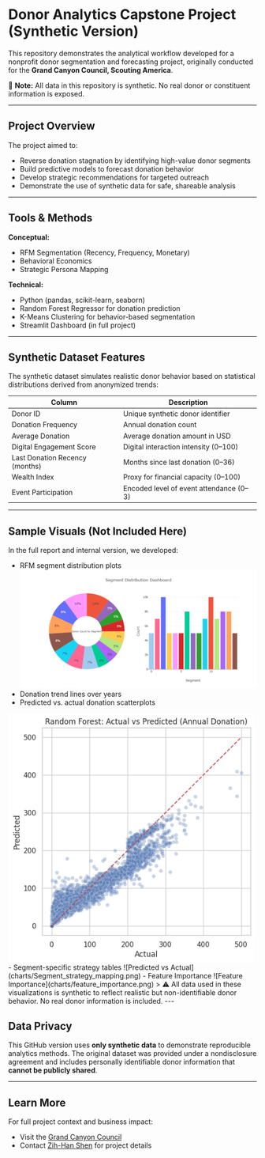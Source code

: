 # Donor Analytics Capstone Project (Synthetic Version)

This repository demonstrates the analytical workflow developed for a nonprofit donor segmentation and forecasting project, originally conducted for the **Grand Canyon Council, Scouting America**.

🚫 **Note:** All data in this repository is synthetic. No real donor or constituent information is exposed.

---

## Project Overview

The project aimed to:
- Reverse donation stagnation by identifying high-value donor segments
- Build predictive models to forecast donation behavior
- Develop strategic recommendations for targeted outreach
- Demonstrate the use of synthetic data for safe, shareable analysis

---

## Tools & Methods

**Conceptual:**
- RFM Segmentation (Recency, Frequency, Monetary)
- Behavioral Economics
- Strategic Persona Mapping

**Technical:**
- Python (pandas, scikit-learn, seaborn)
- Random Forest Regressor for donation prediction
- K-Means Clustering for behavior-based segmentation
- Streamlit Dashboard (in full project)

---

## Synthetic Dataset Features

The synthetic dataset simulates realistic donor behavior based on statistical distributions derived from anonymized trends:

| Column                         | Description                                   |
|-------------------------------|-----------------------------------------------|
| Donor ID                      | Unique synthetic donor identifier             |
| Donation Frequency            | Annual donation count                         |
| Average Donation              | Average donation amount in USD               |
| Digital Engagement Score      | Digital interaction intensity (0–100)         |
| Last Donation Recency (months)| Months since last donation (0–36)             |
| Wealth Index                  | Proxy for financial capacity (0–100)          |
| Event Participation           | Encoded level of event attendance (0–3)       |

---

## Sample Visuals (Not Included Here)

In the full report and internal version, we developed:
- RFM segment distribution plots
  ![RFM Segment Distribution](charts/rfm_segment_distribution.png)
- Donation trend lines over years
- Predicted vs. actual donation scatterplots
<img src="charts/predicted_vs_actual.png" align="left" width="500">
- Segment-specific strategy tables
  ![Predicted vs Actual](charts/Segment_strategy_mapping.png)
- Feature Importance
  ![Feature Importance](charts/feature_importance.png)
> ⚠️ All data used in these visualizations is synthetic to reflect realistic but non-identifiable donor behavior. No real donor information is included.
---

## Data Privacy

This GitHub version uses **only synthetic data** to demonstrate reproducible analytics methods. The original dataset was provided under a nondisclosure agreement and includes personally identifiable donor information that **cannot be publicly shared**.

---

## Learn More

For full project context and business impact:
- Visit the [Grand Canyon Council](https://www.grandcanyonbsa.org/)
- Contact [Zih-Han Shen](https://www.linkedin.com/in/zih-han-shen-552983286/) for project details
